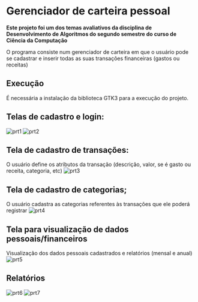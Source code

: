 # Gerenciador de carteira pessoal

**Este projeto foi um dos temas avaliativos da disciplina de Desenvolvimento de Algoritmos do segundo semestre do curso de Ciência da Computação**

O programa consiste num gerenciador de carteira em que o usuário pode se cadastrar e inserir todas as suas transações financeiras (gastos ou receitas)  

## Execução
É necessária a instalação da biblioteca GTK3 para a execução do projeto.

## Telas de cadastro e login:
![prt1](https://user-images.githubusercontent.com/56837996/89849803-a97ae100-db5f-11ea-9455-060b43d35250.JPG)
![prt2](https://user-images.githubusercontent.com/56837996/89850482-d24fa600-db60-11ea-8047-039b7c129482.JPG)

## Tela de cadastro de transações:
O usuário define os atributos da transação (descrição, valor, se é gasto ou receita, categoria, etc)
![prt3](https://user-images.githubusercontent.com/56837996/89850649-26f32100-db61-11ea-9368-d0fb957bd2c7.JPG)

## Tela de cadastro de categorias;
O usuário cadastra as categorias referentes às transações que ele poderá registrar
![prt4](https://user-images.githubusercontent.com/56837996/89850754-530ea200-db61-11ea-92a8-53b43b9cebbe.JPG)

## Tela para visualização de dados pessoais/financeiros
Visualização dos dados pessoais cadastrados e relatórios (mensal e anual)
![prt5](https://user-images.githubusercontent.com/56837996/225985091-ef33c1bb-ac58-40d2-903f-572c2c791e81.png)

## Relatórios
![prt6](https://user-images.githubusercontent.com/56837996/225985285-63546eca-1063-432c-8b88-0c83b2aaf036.png)
![prt7](https://user-images.githubusercontent.com/56837996/225985429-d2828e0c-6754-4184-9b86-0eb3289d09c7.png)

